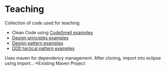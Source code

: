 Teaching
========

Collection of code used for teaching 
- Clean Code using [CodeSmell examples](src/test/java/se/jonananas/teaching/codeSmells) 
- [Design principles examples](src/test/java/se/jonananas/teaching/design)
- [Design pattern examples](src/test/java/se/jonananas/teaching/patterns)
- [DDD tactical pattern examples](src/test/java/se/jonananas/ddd)

Uses maven for dependency management. After cloning, import into eclipse using Import...->Existing Maven Project

